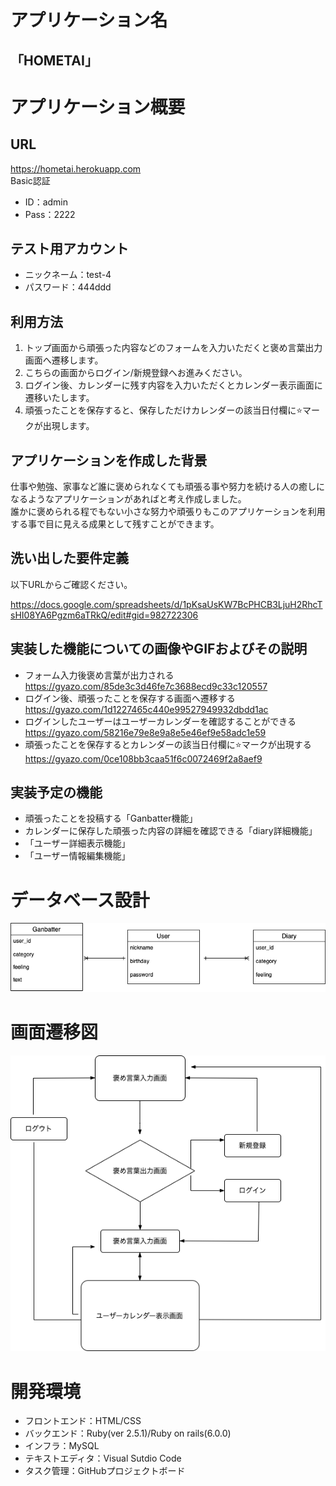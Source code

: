 # アプリケーション名  
## 「HOMETAI」  
# アプリケーション概要  

## URL  
 https://hometai.herokuapp.com  
 Basic認証  
 - ID：admin  
 - Pass：2222

## テスト用アカウント  
- ニックネーム：test-4
- パスワード：444ddd  

## 利用方法  
1. トップ画面から頑張った内容などのフォームを入力いただくと褒め言葉出力画面へ遷移します。  
2.  こちらの画面からログイン/新規登録へお進みください。  
3.  ログイン後、カレンダーに残す内容を入力いただくとカレンダー表示画面に遷移いたします。  
4.  頑張ったことを保存すると、保存しただけカレンダーの該当日付欄に⭐️マークが出現します。  

## アプリケーションを作成した背景  
仕事や勉強、家事など誰に褒められなくても頑張る事や努力を続ける人の癒しになるようなアプリケーションがあればと考え作成しました。  
誰かに褒められる程でもない小さな努力や頑張りもこのアプリケーションを利用する事で目に見える成果として残すことができます。  

## 洗い出した要件定義  
以下URLからご確認ください。  

https://docs.google.com/spreadsheets/d/1pKsaUsKW7BcPHCB3LjuH2RhcTsHI08YA6Pgzm6aTRkQ/edit#gid=982722306
## 実装した機能についての画像やGIFおよびその説明   
- フォーム入力後褒め言葉が出力される  
https://gyazo.com/85de3c3d46fe7c3688ecd9c33c120557
- ログイン後、頑張ったことを保存する画面へ遷移する  
https://gyazo.com/1d1227465c440e99527949932dbdd1ac
- ログインしたユーザーはユーザーカレンダーを確認することができる  
https://gyazo.com/58216e79e8e9a8e5e46ef9e58adc1e59
- 頑張ったことを保存するとカレンダーの該当日付欄に⭐️マークが出現する  
https://gyazo.com/0ce108bb3caa51f6c0072469f2a8aef9



## 実装予定の機能 
- 頑張ったことを投稿する「Ganbatter機能」  
- カレンダーに保存した頑張った内容の詳細を確認できる「diary詳細機能」  
- 「ユーザー詳細表示機能」  
- 「ユーザー情報編集機能」  

# データベース設計  

![データベース設計](https://github.com/muttta/HOMETAI/blob/master/app/assets/images/hometai_DB.png)  


  
# 画面遷移図  
![画面遷移](https://github.com/muttta/HOMETAI/blob/master/app/assets/images/hometai_views.png)  

# 開発環境  
- フロントエンド：HTML/CSS  
- バックエンド：Ruby(ver 2.5.1)/Ruby on rails(6.0.0)  
- インフラ：MySQL  
- テキストエディタ：Visual Sutdio Code  
- タスク管理：GitHubプロジェクトボード  
